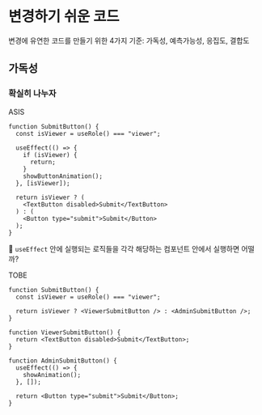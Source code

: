 # 변경하기 쉬운 코드

변경에 유연한 코드를 만들기 위한 4가지 기준: 가독성, 예측가능성, 응집도, 결합도

## 가독성
### 확실히 나누자
  ASIS
  ```tsx
  function SubmitButton() {
    const isViewer = useRole() === "viewer";
  
    useEffect(() => {
      if (isViewer) {
        return;
      }
      showButtonAnimation();
    }, [isViewer]);
  
    return isViewer ? (
      <TextButton disabled>Submit</TextButton>
    ) : (
      <Button type="submit">Submit</Button>
    );
  }
  ```

  🤔 `useEffect` 안에 실행되는 로직들을 각각 해당하는 컴포넌트 안에서 실행하면 어떨까?

  TOBE
  ```tsx
  function SubmitButton() {
    const isViewer = useRole() === "viewer";
  
    return isViewer ? <ViewerSubmitButton /> : <AdminSubmitButton />;
  }
  
  function ViewerSubmitButton() {
    return <TextButton disabled>Submit</TextButton>;
  }
  
  function AdminSubmitButton() {
    useEffect(() => {
      showAnimation();
    }, []);
  
    return <Button type="submit">Submit</Button>;
  }
  ```
